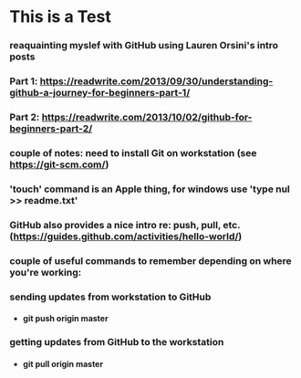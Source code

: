 # This is a Test
###
### reaquainting myslef with GitHub using Lauren Orsini's intro posts
### 
### Part 1: https://readwrite.com/2013/09/30/understanding-github-a-journey-for-beginners-part-1/
### Part 2: https://readwrite.com/2013/10/02/github-for-beginners-part-2/
###
### couple of notes: need to install Git on workstation (see https://git-scm.com/)
### 'touch' command is an Apple thing, for windows use 'type nul >> readme.txt' 
###
### GitHub also provides a nice intro re: push, pull, etc. (https://guides.github.com/activities/hello-world/)
###
### couple of useful commands to remember depending on where you're working:
###    sending updates from workstation to GitHub 
* ####             git push origin master
###    getting updates from GitHub to the workstation
* ####             git pull origin master 

